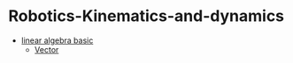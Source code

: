 # Robotics-Kinematics-and-dynamics

- [linear algebra basic](linearAlgebraBasic/)
  * [Vector](linearAlgebraBasic/vectors.md)
